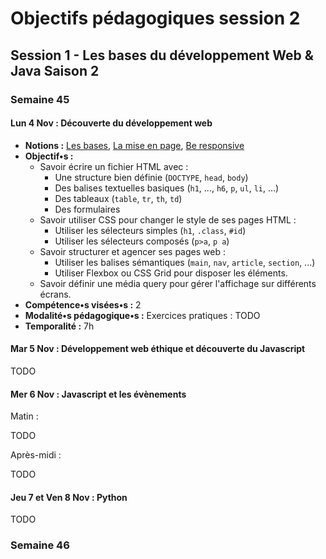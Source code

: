 # Objectifs pédagogiques session 2

## Session 1 - Les bases du développement Web & Java Saison 2

### Semaine 45

#### **Lun 4 Nov :** Découverte du développement web

* **Notions :** [Les bases](../cours/html_css.md), [La mise en page](../cours/html_css_layout.md), [Be responsive](../cours/css_responsive.md)
* **Objectif•s :**
  * Savoir écrire un fichier HTML avec :
    * Une structure bien définie (`DOCTYPE`, `head`, `body`)
    * Des balises textuelles basiques (`h1`, ..., `h6`, `p`, `ul`, `li`, ...)
    * Des tableaux (`table`, `tr`, `th`, `td`)
    * Des formulaires
  * Savoir utiliser CSS pour changer le style de ses pages HTML :
    * Utiliser les sélecteurs simples (`h1`, `.class`, `#id`)
    * Utiliser les sélecteurs composés (`p>a`, `p a`)
  * Savoir structurer et agencer ses pages web :
    * Utiliser les balises sémantiques (`main`, `nav`, `article`, `section`, ...)
    * Utiliser Flexbox ou CSS Grid pour disposer les éléments.
  * Savoir définir une média query pour gérer l'affichage sur différents écrans.
* **Compétence•s visées•s :** 2
* **Modalité•s pédagogique•s :** Exercices pratiques : TODO
* **Temporalité :** 7h

#### **Mar 5 Nov :** Développement web éthique et découverte du Javascript

TODO

#### **Mer 6 Nov :** Javascript et les évènements

Matin :

TODO

Après-midi :

TODO

#### **Jeu 7 et Ven 8 Nov :** Python

TODO

### Semaine 46
